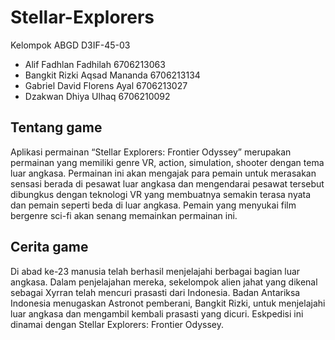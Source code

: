 # Stellar-Explorers
Kelompok ABGD D3IF-45-03
<ul>
<li>Alif Fadhlan Fadhilah 6706213063</li>
<li>Bangkit Rizki Aqsad Mananda 6706213134</li>
<li>Gabriel David Florens Ayal 6706213027</li>
<li>Dzakwan Dhiya Ulhaq 6706210092</li>
</ul>
<h2>Tentang game</h2>
<p>Aplikasi permainan “Stellar Explorers: Frontier Odyssey” merupakan permainan yang memiliki genre VR, action, simulation, shooter dengan tema luar angkasa. Permainan ini akan mengajak para pemain untuk merasakan sensasi berada di pesawat luar angkasa dan mengendarai pesawat tersebut dibungkus dengan teknologi VR yang membuatnya semakin terasa nyata dan pemain seperti beda di luar angkasa. Pemain yang menyukai film bergenre sci-fi akan senang memainkan permainan ini.</p>
<h2>Cerita game</h2>
<p>    Di abad ke-23 manusia telah berhasil menjelajahi berbagai bagian luar angkasa.  Dalam penjelajahan mereka, sekelompok alien jahat yang dikenal sebagai Xyrran telah mencuri prasasti dari Indonesia.
   Badan Antariksa Indonesia menugaskan Astronot pemberani, Bangkit Rizki, untuk menjelajahi luar angkasa dan mengambil kembali prasasti yang dicuri. Eskpedisi ini dinamai dengan Stellar Explorers: Frontier Odyssey.</p>

